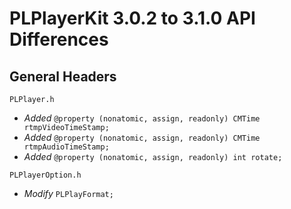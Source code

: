 # PLPlayerKit 3.0.2 to 3.1.0 API Differences

## General Headers    
```
PLPlayer.h
```      

- *Added* `@property (nonatomic, assign, readonly) CMTime rtmpVideoTimeStamp;`
- *Added* `@property (nonatomic, assign, readonly) CMTime rtmpAudioTimeStamp;`    
- *Added* `@property (nonatomic, assign, readonly) int rotate;` 

    
```
PLPlayerOption.h
```  
- *Modify*    `PLPlayFormat;`

